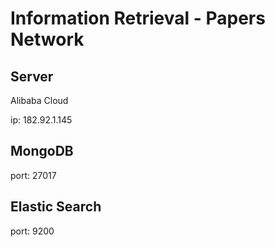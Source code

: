 # Information Retrieval - Papers Network

## Server
Alibaba Cloud

ip: 182.92.1.145
## MongoDB
port: 27017

## Elastic Search
port: 9200
